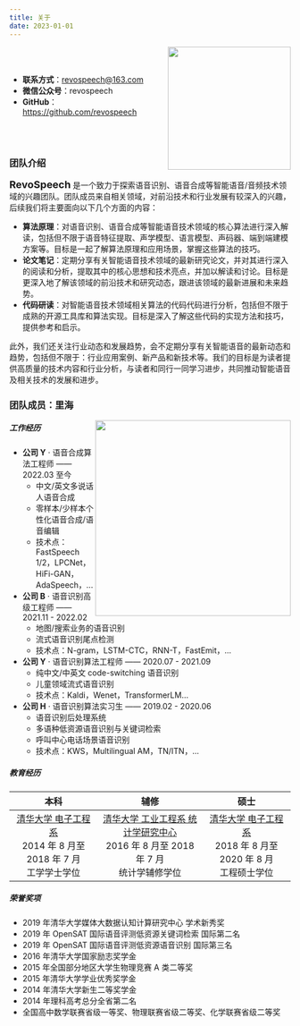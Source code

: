 ```yaml
---
title: 关于
date: 2023-01-01
---
```


<img align="right" src="https://cdn.staticaly.com/gh/revospeech/image-hosting@master/20230225/mp_qrcode_art_title.jpg" width = "220"/>

<br>
<br>

- **联系方式**：revospeech@163.com
- **微信公众号**：revospeech
- **GitHub**：https://github.com/revospeech

<!-- <img src="https://ghchart.rshah.org/revospeech" width="800" style="border:none"/>
 -->

<br>
<br>

### 团队介绍

<font size=4.5>**RevoSpeech**</font> 是一个致力于探索语音识别、语音合成等智能语音/音频技术领域的兴趣团队。团队成员来自相关领域，对前沿技术和行业发展有较深入的兴趣，后续我们将主要面向以下几个方面的内容：

+ **算法原理**：对语音识别、语音合成等智能语音技术领域的核心算法进行深入解读，包括但不限于语音特征提取、声学模型、语言模型、声码器、端到端建模方案等。目标是一起了解算法原理和应用场景，掌握这些算法的技巧。
+ **论文笔记**：定期分享有关智能语音技术领域的最新研究论文，并对其进行深入的阅读和分析，提取其中的核心思想和技术亮点，并加以解读和讨论。目标是更深入地了解该领域的前沿技术和研究动态，跟进该领域的最新进展和未来趋势。
+ **代码研读**：对智能语音技术领域相关算法的代码代码进行分析，包括但不限于成熟的开源工具库和算法实现。目标是深入了解这些代码的实现方法和技巧，提供参考和启示。

此外，我们还关注行业动态和发展趋势，会不定期分享有关智能语音的最新动态和趋势，包括但不限于：行业应用案例、新产品和新技术等。我们的目标是为读者提供高质量的技术内容和行业分析，与读者和同行一同学习进步，共同推动智能语音及相关技术的发展和进步。

### 团队成员：里海

<img align="right" src="https://cdn.staticaly.com/gh/revospeech/image-hosting@master/20230227/timeline2.jpg" width = "350"/>

##### 工作经历

- **公司 Y** · 语音合成算法工程师 —— 2022.03 至今
	- 中文/英文多说话人语音合成
	- 零样本/少样本个性化语音合成/语音编辑
	- 技术点：FastSpeech 1/2，LPCNet，HiFi-GAN，AdaSpeech，...
- **公司 B** · 语音识别高级工程师 —— 2021.11 - 2022.02
	- 地图/搜索业务的语音识别
	- 流式语音识别尾点检测
	- 技术点：N-gram，LSTM-CTC，RNN-T，FastEmit，...
- **公司 Y** · 语音识别算法工程师 —— 2020.07 - 2021.09
	- 纯中文/中英文 code-switching 语音识别
	- 儿童领域流式语音识别
	- 技术点：Kaldi，Wenet，TransformerLM...
- **公司 H** · 语音识别算法实习生 —— 2019.02 - 2020.06
	- 语音识别后处理系统
	- 多语种低资源语音识别与关键词检索
	- 呼叫中心电话场景语音识别
	- 技术点：KWS，Multilingual AM，TN/ITN，...

##### 教育经历

| **本科** | **辅修** | **硕士** |
|  :---:  |  :---: |  :---:  |
| [清华大学 电子工程系](https://www.ee.tsinghua.edu.cn/) <br> 2014 年 8 月至 2018 年 7 月 <br> 工学学士学位 | [清华大学 工业工程系 统计学研究中心](https://www.ie.tsinghua.edu.cn/kxyj/yjs/qhdxtjxyjzx.htm) <br> 2016 年 8 月至 2018 年 7 月 <br> 统计学辅修学位 | [清华大学 电子工程系](https://www.ee.tsinghua.edu.cn/) <br> 2018 年 8 月至 2020 年 8 月 <br> 工程硕士学位 |

##### 荣誉奖项

- 2019 年清华大学媒体大数据认知计算研究中心 学术新秀奖
- 2019 年 OpenSAT 国际语音评测低资源关键词检索 国际第二名
- 2019 年 OpenSAT 国际语音评测低资源语音识别 国际第三名
- 2016 年清华大学国家励志奖学金
- 2015 年全国部分地区大学生物理竞赛 A 类二等奖
- 2015 年清华大学学业优秀奖学金
- 2014 年清华大学新生二等奖学金
- 2014 年理科高考总分全省第二名
- 全国高中数学联赛省级一等奖、物理联赛省级二等奖、化学联赛省级二等奖
